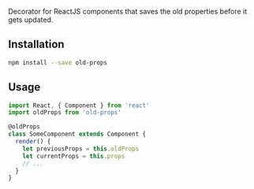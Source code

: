 Decorator for ReactJS components that saves the old properties before it gets updated.

## Installation

```sh
npm install --save old-props
```

## Usage

```js
import React, { Component } from 'react'
import oldProps from 'old-props'

@oldProps
class SomeComponent extends Component {
  render() {
    let previousProps = this.oldProps
    let currentProps = this.props
    // ...
  }
}

```
